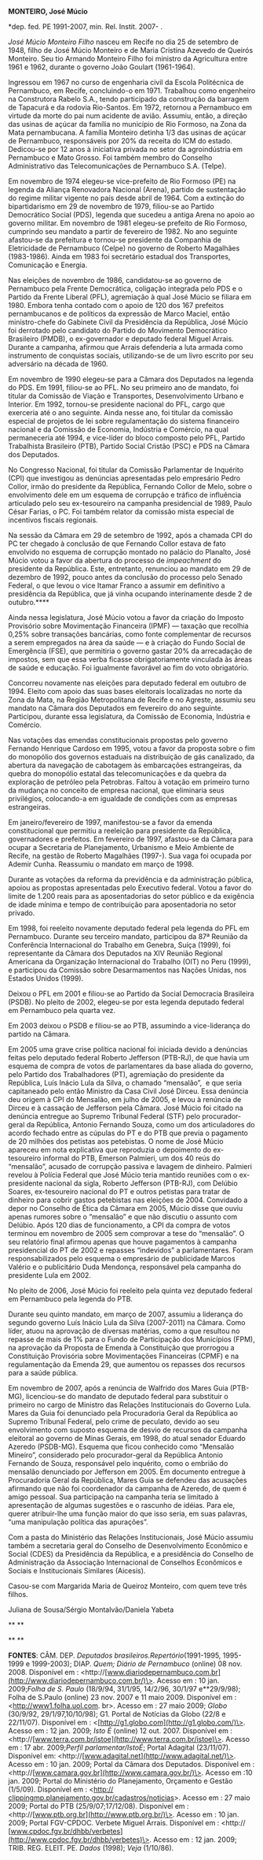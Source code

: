 **MONTEIRO, José Múcio**

\*dep. fed. PE 1991-2007, min. Rel. Instit. 2007- .

*José Múcio Monteiro Filho* nasceu em Recife no dia 25 de setembro de
1948, filho de José Múcio Monteiro e de Maria Cristina Azevedo de
Queirós Monteiro. Seu tio Armando Monteiro Filho foi ministro da
Agricultura entre 1961 e 1962, durante o governo João Goulart
(1961-1964).

Ingressou em 1967 no curso de engenharia civil da Escola Politécnica de
Pernambuco, em Recife, concluindo-o em 1971. Trabalhou como engenheiro
na Construtora Rabelo S.A., tendo participado da construção da barragem
de Tapacurá e da rodovia Rio-Santos. Em 1972, retornou a Pernambuco em
virtude da morte do pai num acidente de avião. Assumiu, então, a direção
das usinas de açúcar da família no município de Rio Formoso, na Zona da
Mata pernambucana. A família Monteiro detinha 1/3 das usinas de açúcar
de Pernambuco, responsáveis por 20% da receita do ICM do estado.
Dedicou-se por 12 anos à iniciativa privada no setor da agroindústria em
Pernambuco e Mato Grosso. Foi também membro do Conselho Administrativo
das Telecomunicações de Pernambuco S.A. (Telpe).

Em novembro de 1974 elegeu-se vice-prefeito de Rio Formoso (PE) na
legenda da Aliança Renovadora Nacional (Arena), partido de sustentação
do regime militar vigente no país desde abril de 1964. Com a extinção do
bipartidarismo em 29 de novembro de 1979, filiou-se ao Partido
Democrático Social (PDS), legenda que sucedeu a antiga Arena no apoio ao
governo militar. Em novembro de 1981 elegeu-se prefeito de Rio Formoso,
cumprindo seu mandato a partir de fevereiro de 1982. No ano seguinte
afastou-se da prefeitura e tornou-se presidente da Companhia de
Eletricidade de Pernambuco (Celpe) no governo de Roberto Magalhães
(1983-1986). Ainda em 1983 foi secretário estadual dos Transportes,
Comunicação e Energia.

Nas eleições de novembro de 1986, candidatou-se ao governo de Pernambuco
pela Frente Democrática, coligação integrada pelo PDS e o Partido da
Frente Liberal (PFL), agremiação à qual José Múcio se filiara em 1980.
Embora tenha contado com o apoio de 120 dos 167 prefeitos pernambucanos
e de políticos da expressão de Marco Maciel, então ministro-chefe do
Gabinete Civil da Presidência da República, José Múcio foi derrotado
pelo candidato do Partido do Movimento Democrático Brasileiro (PMDB), o
ex-governador e deputado federal Miguel Arrais. Durante a campanha,
afirmou que Arrais defenderia a luta armada como instrumento de
conquistas sociais, utilizando-se de um livro escrito por seu adversário
na década de 1960.

Em novembro de 1990 elegeu-se para a Câmara dos Deputados na legenda do
PDS. Em 1991, filiou-se ao PFL. No seu primeiro ano de mandato, foi
titular da Comissão de Viação e Transportes, Desenvolvimento Urbano e
Interior. Em 1992, tornou-se presidente nacional do PFL, cargo que
exerceria até o ano seguinte. Ainda nesse ano, foi titular da comissão
especial de projetos de lei sobre regulamentação do sistema financeiro
nacional e da Comissão de Economia, Indústria e Comércio, na qual
permaneceria até 1994, e vice-líder do bloco composto pelo PFL, Partido
Trabalhista Brasileiro (PTB), Partido Social Cristão (PSC) e PDS na
Câmara dos Deputados.

No Congresso Nacional, foi titular da Comissão Parlamentar de Inquérito
(CPI) que investigou as denúncias apresentadas pelo empresário Pedro
Collor, irmão do presidente da República, Fernando Collor de Melo, sobre
o envolvimento dele em um esquema de corrupção e tráfico de influência
articulado pelo seu ex-tesoureiro na campanha presidencial de 1989,
Paulo César Farias, o PC. Foi também relator da comissão mista especial
de incentivos fiscais regionais.

Na sessão da Câmara em 29 de setembro de 1992, após a chamada CPI do PC
ter chegado à conclusão de que Fernando Collor estava de fato envolvido
no esquema de corrupção montado no palácio do Planalto, José Múcio votou
a favor da abertura do processo de *impeachment* do presidente da
República. Este, entretanto, renunciou ao mandato em 29 de dezembro de
1992, pouco antes da conclusão do processo pelo Senado Federal, o que
levou o vice Itamar Franco a assumir em definitivo a presidência da
República, que já vinha ocupando interinamente desde 2 de outubro.****

Ainda nessa legislatura, José Múcio votou a favor da criação do Imposto
Provisório sobre Movimentação Financeira (IPMF) — taxação que recolhia
0,25% sobre transações bancárias, como fonte complementar de recursos a
serem empregados na área da saúde — e à criação do Fundo Social de
Emergência (FSE), que permitiria o governo gastar 20% da arrecadação de
impostos, sem que essa verba ficasse obrigatoriamente vinculada às áreas
de saúde e educação. Foi igualmente favorável ao fim do voto
obrigatório.

Concorreu novamente nas eleições para deputado federal em outubro de
1994. Eleito com apoio das suas bases eleitorais localizadas no norte da
Zona da Mata, na Região Metropolitana de Recife e no Agreste, assumiu
seu mandato na Câmara dos Deputados em fevereiro do ano seguinte.
Participou, durante essa legislatura, da Comissão de Economia, Indústria
e Comércio.

Nas votações das emendas constitucionais propostas pelo governo Fernando
Henrique Cardoso em 1995, votou a favor da proposta sobre o fim do
monopólio dos governos estaduais na distribuição de gás canalizado, da
abertura da navegação de cabotagem às embarcações estrangeiras, da
quebra do monopólio estatal das telecomunicações e da quebra da
exploração de petróleo pela Petrobras. Faltou à votação em primeiro
turno da mudança no conceito de empresa nacional, que eliminaria seus
privilégios, colocando-a em igualdade de condições com as empresas
estrangeiras.

Em janeiro/fevereiro de 1997, manifestou-se a favor da emenda
constitucional que permitiu a reeleição para presidente da República,
governadores e prefeitos. Em fevereiro de 1997, afastou-se da Câmara
para ocupar a Secretaria de Planejamento, Urbanismo e Meio Ambiente de
Recife, na gestão de Roberto Magalhães (1997-). Sua vaga foi ocupada por
Ademir Cunha. Reassumiu o mandato em março de 1998.

Durante as votações da reforma da previdência e da administração
pública, apoiou as propostas apresentadas pelo Executivo federal. Votou
a favor do limite de 1.200 reais para as aposentadorias do setor público
e da exigência de idade mínima e tempo de contribuição para
aposentadoria no setor privado.

Em 1998, foi reeleito novamente deputado federal pela legenda do PFL em
Pernambuco. Durante seu terceiro mandato, participou da 87ª Reunião da
Conferência Internacional do Trabalho em Genebra, Suíça (1999), foi
representante da Câmara dos Deputados na XIV Reunião Regional Americana
da Organização Internacional do Trabalho (OIT) no Peru (1999), e
participou da Comissão sobre Desarmamentos nas Nações Unidas, nos
Estados Unidos (1999).

Deixou o PFL em 2001 e filiou-se ao Partido da Social Democracia
Brasileira (PSDB). No pleito de 2002, elegeu-se por esta legenda
deputado federal em Pernambuco pela quarta vez.

Em 2003 deixou o PSDB e filiou-se ao PTB, assumindo a vice-liderança do
partido na Câmara.

Em 2005 uma grave crise política nacional foi iniciada devido a
denúncias feitas pelo deputado federal Roberto Jefferson (PTB-RJ), de
que havia um esquema de compra de votos de parlamentares da base aliada
do governo, pelo Partido dos Trabalhadores (PT), agremiação do
presidente da República, Luís Inácio Lula da Silva, o chamado
“mensalão”,  e que seria capitaneado pelo então Ministro da Casa Civil
José Dirceu. Essa denúncia deu origem à CPI do Mensalão, em julho de
2005, e levou à renúncia de Dirceu e à cassação de Jefferson pela
Câmara. José Múcio foi citado na denúncia entregue ao Supremo Tribunal
Federal (STF) pelo procurador-geral da República, Antonio Fernando
Souza, como um dos articuladores do acordo fechado entre as cúpulas do
PT e do PTB que previa o pagamento de 20 milhões dos petistas aos
petebistas. O nome de José Múcio apareceu em nota explicativa que
reproduzia o depoimento do ex-tesoureiro informal do PTB, Emerson
Palmieri, um dos 40 reús do “mensalão”, acusado de corrupção passiva e
lavagem de dinheiro. Palmieri revelou à Polícia Federal que José Múcio
teria mantido reuniões com o ex-presidente nacional da sigla, Roberto
Jefferson (PTB-RJ), com Delúbio Soares, ex-tesoureiro nacional do PT e
outros petistas para tratar de dinheiro para cobrir gastos petebistas
nas eleições de 2004. Convidado a depor no Conselho de Ética da Câmara
em 2005, Múcio disse que ouviu apenas rumores sobre o “mensalão” e que
não discutiu o assunto com Delúbio. Após 120 dias de funcionamento, a
CPI da compra de votos terminou em novembro de 2005 sem comprovar a tese
do “mensalão”. O seu relatório final afirmou apenas que houve pagamentos
à campanha presidencial do PT de 2002 e repasses “indevidos” a
parlamentares. Foram responsabilizados pelo esquema o empresário de
publicidade Marcos Valério e o publicitário Duda Mendonça, responsável
pela campanha do presidente Lula em 2002.

No pleito de 2006, José Múcio foi reeleito pela quinta vez deputado
federal em Pernambuco pela legenda do PTB.

Durante seu quinto mandato, em março de 2007, assumiu a liderança do
segundo governo Luís Inácio Lula da Silva (2007-2011) na Câmara. Como
líder, atuou na aprovação de diversas matérias, como a que resultou no
repasse de mais de 1% para o Fundo de Participação dos Municípios (FPM),
na aprovação da Proposta de Emenda à Constituição que prorrogou a
Constituição Provisória sobre Movimentações Financeiras (CPMF) e na
regulamentação da Emenda 29, que aumentou os repasses dos recursos para
a saúde pública.

Em novembro de 2007, após a renúncia de Walfrido dos Mares Guia
(PTB-MG), licenciou-se do mandato de deputado federal para substituir o
primeiro no cargo de Ministro das Relações Institucionais do Governo
Lula. Mares da Guia foi denunciado pela Procuradoria Geral da República
ao Supremo Tribunal Federal, pelo crime de peculato, devido ao seu
envolvimento com suposto esquema de desvio de recursos da campanha
eleitoral ao governo de Minas Gerais, em 1998, do atual senador Eduardo
Azeredo (PSDB-MG). Esquema que ficou conhecido como “Mensalão Mineiro”,
considerado pelo procurador-geral da República Antonio Fernando de
Souza, responsável pelo inquérito, como o embrião do mensalão denunciado
por Jefferson em 2005. Em documento entregue à Procuradoria Geral da
República, Mares Guia se defendeu das acusações afirmando que não foi
coordenador da campanha de Azeredo, de quem é amigo pessoal. Sua
participação na campanha teria se limitado à apresentação de algumas
sugestões e o rascunho de idéias. Para ele, querer atribuir-lhe uma
função maior do que isso seria, em suas palavras, “uma manipulação
política das apurações”.

Com a pasta do Ministério das Relações Institucionais, José Múcio
assumiu também a secretaria geral do Conselho de Desenvolvimento
Econômico e Social (CDES) da Presidência da República, e a presidência
do Conselho de Administração da Associação Internacional de Conselhos
Econômicos e Sociais e Institucionais Similares (Aicesis).

Casou-se com Margarida Maria de Queiroz Monteiro, com quem teve três
filhos.

Juliana de Sousa/Sérgio Montalvão/Daniela Yabeta

** **

** **

**FONTES**: CÂM. DEP. *Deputados brasileiros.*Repertório**(1991-1995,
1995-1999 e 1999-2003); DIAP. *Quem;* *Diário de Pernambuco* (online) 08
nov. 2008. Disponível em :
\<http://[www.diariodepernambuco.com.br](http://www.diariodepernambuco.com.br/)\>.
Acesso em : 10 jan. 2009;*Folha de S. Paulo* (18/9/94, 31/1/95, 14/2/96,
30/1/97 e**29/9/98); Folha de S.Paulo (online) 23 nov. 2007 e 11 maio
2009. Disponível em : \<http://www1.folha.uol.com. br\>. Acesso em : 27
maio 2009; *Globo* (30/9/92, 29/1/97,10/10/98); G1. Portal de Notícias
da Globo (22/8 e 22/11/07). Disponível em :
\<[http://g1.globo.com](http://g1.globo.com/)\>. Acesso em : 12 jan.
2009; *Isto É* (online) 12 out. 2007. Disponível em :
\<http://[www.terra.com.br/istoe](http://www.terra.com.br/istoe)\>.
Acesso em : 17 abr. 2009;*Perfil parlamentar/IstoÉ*; Portal Adagital
(23/11/07). Disponível em:
\<http://[www.adagital.net](http://www.adagital.net/)\>. Acesso em : 10
jan. 2009; Portal da Câmara dos Deputados. Disponível em :
\<http://[www.camara.gov.br](http://www.camara.gov.br/)\>. Acesso em :10
jan. 2009; Portal do Ministério do Planejamento, Orçamento e Gestão
(1/5/09). Disponível em : \<[http://
clippingmp.planejamento.gov.br/cadastros/noticias](http://%20clippingmp.planejamento.gov.br/cadastros/noticias)\>.
Acesso em : 27 maio 2009; Portal do PTB (25/9/07;17/12/08). Disponível
em : \<http://[www.ptb.org.br](http://www.ptb.org.br/)\>. Acesso em : 10
jan. 2009; Portal FGV-CPDOC. Verbete Miguel Arrais. Disponível em :
\<http://
[www.cpdoc.fgv.br/dhbb/verbetes](http://www.cpdoc.fgv.br/dhbb/verbetes)\>.
Acesso em : 12 jan. 2009;  TRIB. REG. ELEIT. PE. *Dados* (1998); *Veja*
(1/10/86).

 

 
